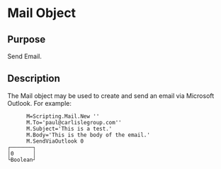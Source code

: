 # Mail Object

## Purpose

Send Email.

## Description

The Mail object may be used to create and send an email via Microsoft Outlook.
For example:

~~~
      M=Scripting.Mail.New ''
      M.To='paul@carlislegroup.com''
      M.Subject='This is a test.'
      M.Body='This is the body of the email.'
      M.SendViaOutlook 0
┌───────┐
│0      │
└Boolean┘
~~~

